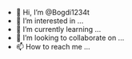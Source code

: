 - 👋 Hi, I’m @Bogdi1234t
- 👀 I’m interested in ...
- 🌱 I’m currently learning ...
- 💞️ I’m looking to collaborate on ...
- 📫 How to reach me ...

<!---
Bogdi1234t/Bogdi1234t is a ✨ special ✨ repository because its `README.md` (this file) appears on your GitHub profile.
You can click the Preview link to take a look at your changes.
--->
